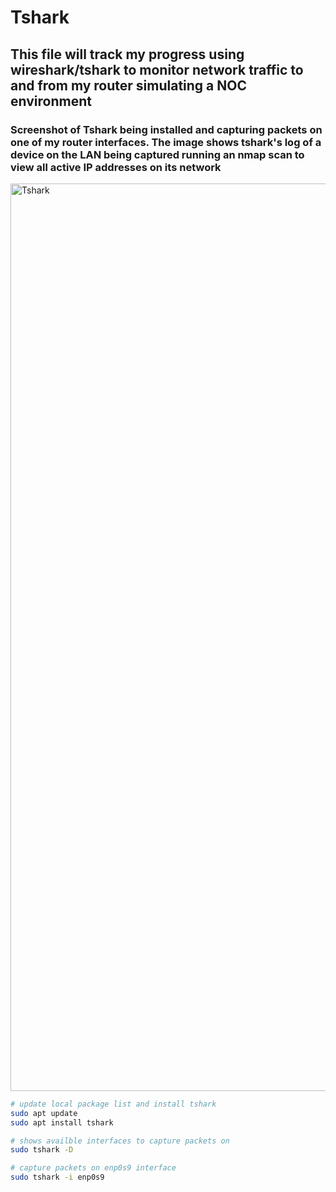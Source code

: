 # Tshark

## This file will track my progress using wireshark/tshark to monitor network traffic to and from my router simulating a NOC environment

### Screenshot of Tshark being installed and capturing packets on one of my router interfaces. The image shows tshark's log of a device on the LAN being captured running an nmap scan to view all active IP addresses on its network
<img width="1546" height="1452" alt="Tshark" src="https://github.com/user-attachments/assets/bd678e91-c612-49b1-9e38-32b58311562e" />

``` bash
# update local package list and install tshark
sudo apt update
sudo apt install tshark

# shows availble interfaces to capture packets on
sudo tshark -D

# capture packets on enp0s9 interface
sudo tshark -i enp0s9
```
